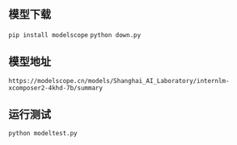 ## 模型下载
```pip install modelscope```
```python down.py```
## 模型地址
```https://modelscope.cn/models/Shanghai_AI_Laboratory/internlm-xcomposer2-4khd-7b/summary```
## 运行测试
```python modeltest.py```
